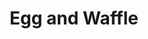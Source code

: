 ---
title: "Egg and Waffle"
price: "$12.00"
category: "Breakfast"
img: "src/images/menu/burrito.jpg"
desc: "Two eggs, two strips of bacon and two sausage links"
---